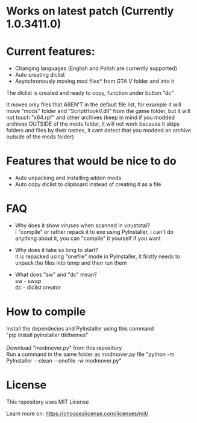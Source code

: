 # Works on latest patch (Currently 1.0.3411.0)

# Current features:
- Changing languages (English and Polish are currently supported)
- Auto creating dlclist
- Asynchronously moving mod files* from GTA V folder and into it

The dlclist is created and ready to copy, function under button "dc"

It moves only files that AREN'T in the default file list, for example it will move "mods" folder and "ScriptHookV.dll" from the game folder, but it will not touch "x64.rpf" and other archives (keep in mind if you modded archives OUTSIDE of the mods folder, it will not work because it skips folders and files by their names, it cant detect that you modded an archive outside of the mods folder)

# Features that would be nice to do
- Auto unpacking and installing addon mods 
- Auto copy dlclist to clipboard instead of creating it as a file

# FAQ
- Why does it show viruses when scanned in virustotal?\
I "compile" or rather repack it to exe using PyInstaller, i can't do anything about it, you can "compile" it yourself if you want

- Why does it take so long to start?\
It is repacked using "onefile" mode in PyInstaller, it firstly needs to unpack the files into temp and then run them  

- What does "sw" and "dc" mean?\
sw - swap\
dc - dlclist creator 

# How to compile
Install the dependecies and PyInstaller using this command\
"pip install pyinstaller ttkthemes"\
\
Download "modmover.py" from this repository\
Run a command in the same folder as modmover.py file "python -m PyInstaller --clean --onefile -w modmover.py"

# License
This repository uses MIT License 

Learn more on: https://choosealicense.com/licenses/mit/
